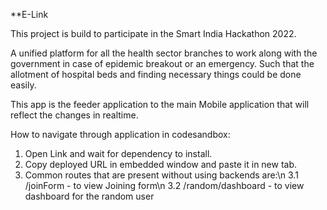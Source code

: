 **E-Link

This project is build to participate in the Smart India Hackathon 2022.

A unified platform for all the health sector branches to work along with the government in case of epidemic breakout or an emergency. Such that the allotment of hospital beds and finding necessary things could be done easily.

This app is the feeder application to the main Mobile application that will reflect the changes in realtime.

How to navigate through application in codesandbox:

1. Open Link and wait for dependency to install.
2. Copy deployed URL in embedded window and paste it in new tab.
3. Common routes that are present without using backends are:\n
   3.1 /joinForm - to view Joining form\n
   3.2 /random/dashboard - to view dashboard for the random user

